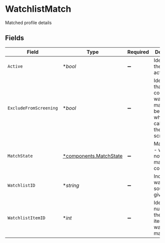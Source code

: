 # WatchlistMatch

Matched profile details


## Fields

| Field                                                                                                 | Type                                                                                                  | Required                                                                                              | Description                                                                                           | Example                                                                                               |
| ----------------------------------------------------------------------------------------------------- | ----------------------------------------------------------------------------------------------------- | ----------------------------------------------------------------------------------------------------- | ----------------------------------------------------------------------------------------------------- | ----------------------------------------------------------------------------------------------------- |
| `Active`                                                                                              | **bool*                                                                                               | :heavy_minus_sign:                                                                                    | Identifies if the entry is active or not                                                              | true                                                                                                  |
| `ExcludeFromScreening`                                                                                | **bool*                                                                                               | :heavy_minus_sign:                                                                                    | Identifies that a confirmed watchlist match can be excluded when calculating the related screen state | false                                                                                                 |
| `MatchState`                                                                                          | [*components.MatchState](../../models/components/matchstate.md)                                       | :heavy_minus_sign:                                                                                    | Match state - whether or not the match is confirmed                                                   | CONFIRMED_MATCH                                                                                       |
| `WatchlistID`                                                                                         | **string*                                                                                             | :heavy_minus_sign:                                                                                    | Indicates the watchlist source for a given match                                                      | DOWJONES                                                                                              |
| `WatchlistItemID`                                                                                     | **int*                                                                                                | :heavy_minus_sign:                                                                                    | Identification number for the watchlist item that was matched                                         | 123456                                                                                                |